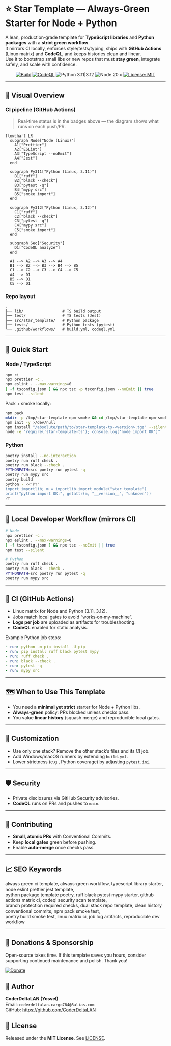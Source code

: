 # ⭐ Star Template — Always‑Green Starter for Node + Python

A lean, production‑grade template for **TypeScript libraries** and **Python packages** with a **strict green workflow**.  
It mirrors CI locally, enforces style/tests/typing, ships with **GitHub Actions** (Linux matrix) and **CodeQL**, and keeps histories clean and linear.  
Use it to bootstrap small libs or new repos that must **stay green**, integrate safely, and scale with confidence.

<div align="center">

[![Build](https://github.com/CoderDeltaLAN/star-template/actions/workflows/build.yml/badge.svg?branch=main)](https://github.com/CoderDeltaLAN/star-template/actions/workflows/build.yml)
[![CodeQL](https://github.com/CoderDeltaLAN/star-template/actions/workflows/codeql.yml/badge.svg?branch=main)](https://github.com/CoderDeltaLAN/star-template/actions/workflows/codeql.yml)
![Python 3.11|3.12](https://img.shields.io/badge/Python-3.11%20|%203.12-3776AB?logo=python)
![Node 20.x](https://img.shields.io/badge/Node-20.x-339933?logo=node.js)
[![License: MIT](https://img.shields.io/badge/License-MIT-blue.svg)](LICENSE)

</div>

---

## 📸 Visual Overview

### CI pipeline (GitHub Actions)

> Real‑time status is in the badges above — the diagram shows what runs on each push/PR.

```mermaid
flowchart LR
  subgraph Node["Node (Linux)"]
    A1["Prettier"]
    A2["ESLint"]
    A3["TypeScript --noEmit"]
    A4["Jest"]
  end

  subgraph Py311["Python (Linux, 3.11)"]
    B1["ruff"]
    B2["black --check"]
    B3["pytest -q"]
    B4["mypy src"]
    B5["smoke import"]
  end

  subgraph Py312["Python (Linux, 3.12)"]
    C1["ruff"]
    C2["black --check"]
    C3["pytest -q"]
    C4["mypy src"]
    C5["smoke import"]
  end

  subgraph Sec["Security"]
    D1["CodeQL analyze"]
  end

  A1 --> A2 --> A3 --> A4
  B1 --> B2 --> B3 --> B4 --> B5
  C1 --> C2 --> C3 --> C4 --> C5
  A4 --> D1
  B5 --> D1
  C5 --> D1
```

### Repo layout

```text
.
├── lib/                 # TS build output
├── test/                # TS tests (Jest)
├── src/star_template/   # Python package
├── tests/               # Python tests (pytest)
└── .github/workflows/   # build.yml, codeql.yml
```

---

## 🚀 Quick Start

### Node / TypeScript

```bash
npm ci
npx prettier -c .
npx eslint . --max-warnings=0
[ -f tsconfig.json ] && npx tsc -p tsconfig.json --noEmit || true
npm test --silent
```

Pack + smoke locally:

```bash
npm pack
mkdir -p /tmp/star-template-npm-smoke && cd /tmp/star-template-npm-smoke
npm init -y >/dev/null
npm install "/absolute/path/to/star-template-ts-<version>.tgz" --silent
node -e "require('star-template-ts'); console.log('node import OK')"
```

### Python

```bash
poetry install --no-interaction
poetry run ruff check .
poetry run black --check .
PYTHONPATH=src poetry run pytest -q
poetry run mypy src
poetry build
python - <<'PY'
import importlib; m = importlib.import_module("star_template")
print("python import OK:", getattr(m, "__version__", "unknown"))
PY
```

---

## 🧪 Local Developer Workflow (mirrors CI)

```bash
# Node
npx prettier -c .
npx eslint . --max-warnings=0
[ -f tsconfig.json ] && npx tsc --noEmit || true
npm test --silent

# Python
poetry run ruff check .
poetry run black --check .
PYTHONPATH=src poetry run pytest -q
poetry run mypy src
```

---

## 🔧 CI (GitHub Actions)

- Linux matrix for Node and Python (3.11, 3.12).
- Jobs match local gates to avoid “works‑on‑my‑machine”.
- **Logs per job** are uploaded as artifacts for troubleshooting.
- **CodeQL** enabled for static analysis.

Example Python job steps:

```yaml
- run: python -m pip install -U pip
- run: pip install ruff black pytest mypy
- run: ruff check .
- run: black --check .
- run: pytest -q
- run: mypy src
```

---

## 🗺️ When to Use This Template

- You need a **minimal yet strict** starter for Node + Python libs.
- **Always‑green** policy: PRs blocked unless checks pass.
- You value **linear history** (squash merge) and reproducible local gates.

---

## 🧩 Customization

- Use only one stack? Remove the other stack’s files and its CI job.
- Add Windows/macOS runners by extending `build.yml`.
- Lower strictness (e.g., Python coverage) by adjusting `pytest.ini`.

---

## 🛡️ Security

- Private disclosures via GitHub Security advisories.
- **CodeQL** runs on PRs and pushes to `main`.

---

## 🙌 Contributing

- **Small, atomic PRs** with Conventional Commits.
- Keep **local gates** green before pushing.
- Enable **auto‑merge** once checks pass.

---

## 📈 SEO Keywords

always green ci template, always‑green workflow, typescript library starter, node eslint prettier jest template,  
python package template poetry, ruff black pytest mypy starter, github actions matrix ci, codeql security scan template,  
branch protection required checks, dual stack repo template, clean history conventional commits, npm pack smoke test,  
poetry build smoke test, linux matrix ci, job log artifacts, reproducible dev workflow

---

## 💚 Donations & Sponsorship

Open-source takes time. If this template saves you hours, consider supporting continued maintenance and polish. Thank you!

[![Donate](https://img.shields.io/badge/Donate-PayPal-0070ba?logo=paypal&logoColor=white)](https://www.paypal.com/donate/?hosted_button_id=YVENCBNCZWVPW)

## 👤 Author

**CoderDeltaLAN (Yosvel)**  
Email: `coderdeltalan.cargo784@8alias.com`  
GitHub: https://github.com/CoderDeltaLAN

## 📄 License

Released under the **MIT License**. See [LICENSE](LICENSE).
